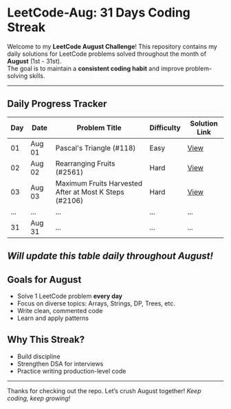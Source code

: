 # LeetCode-Aug: 31 Days Coding Streak 

Welcome to my **LeetCode August Challenge**! 
This repository contains my daily solutions for LeetCode problems solved throughout the month of **August** (1st - 31st).  
The goal is to maintain a **consistent coding habit** and improve problem-solving skills.

---

## Daily Progress Tracker

| Day | Date       | Problem Title                  | Difficulty | Solution Link                           |
|-----|------------|----------------------------------|------------|------------------------------------------|
| 01  | Aug 01     | Pascal's Triangle (#118)        | Easy       | [View](./Day1.md)      |
| 02  | Aug 02     | Rearranging Fruits (#2561)      | Hard       | [View](./Day2.md)    |
| 03  | Aug 03     | Maximum Fruits Harvested After at Most K Steps (#2106)|Hard|[View](./Day#.md)        |
| ... | ...        | ...                              | ...        | ...                                      |
| 31  | Aug 31     | ...                              | ...        | ...                                      |


*Will update this table daily throughout August!*
---
## Goals for August

- Solve 1 LeetCode problem **every day**
- Focus on diverse topics: Arrays, Strings, DP, Trees, etc.
- Write clean, commented code
- Learn and apply patterns


## Why This Streak?

- Build discipline
- Strengthen DSA for interviews
- Practice writing production-level code

---
Thanks for checking out the repo. Let’s crush August together!
_Keep coding, keep growing!_
